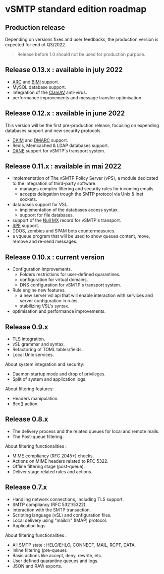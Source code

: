 # vSMTP standard edition roadmap

## Production release

Depending on versions fixes and user feedbacks, the production version is
expected for end of Q3/2022.

> Release before 1.0 should not be used for production purpose.

## Release 0.13.x : available in july 2022

- [ARC](https://datatracker.ietf.org/doc/html/rfc8617) and [BIMI](https://www.ietf.org/archive/id/draft-blank-ietf-bimi-02.txt) support.
- MySQL database support.
- Integration of the [ClamAV](https://www.clamav.net/) anti-virus.
- performance improvements and message transfer optimisation.

## Release 0.12.x : available in june 2022

This version will be the first pre-production release, focusing on expending databases support and new security protocols.

- [DKIM](https://datatracker.ietf.org/doc/html/rfc6376) and [DMARC](https://datatracker.ietf.org/doc/html/rfc7489) support.
- Redis, Memcached & LDAP databases support.
- [DANE](https://blog.apnic.net/2019/11/20/better-mail-security-with-dane-for-smtp/) support for vSMTP's transport system.

## Release 0.11.x : available in mai 2022

- implementation of The vSMTP Policy Server (vPS), a module dedicated to the integration of third-party software.
  - manages complex filtering and security rules for incoming emails.
  - accepts delegation trough the SMTP protocol via Unix & Inet sockets.
- databases support for VSL.
  - implementation of the databases access syntax.
  - support for file databases.
- support of the [Null MX](https://datatracker.ietf.org/doc/html/rfc7505) record for vSMTP's transport.
- [SPF](https://datatracker.ietf.org/doc/html/rfc7208) support.
- DDOS, zombies and SPAM bots countermeasures.
- a vqueue program that will be used to show queues content, move, remove and re-send messages.

## Release 0.10.x : current version

- Configuration improvements.
  - Folders restrictions for user-defined quarantines.
  - configuration for virtual domains.
  - DNS configuration for vSMTP's transport system.
- Rule engine new features.
  - a new server vsl api that will enable interaction with services and server configuration in rules.
  - stabilizing VSL's syntax.
- optimisation and performance improvements.

## Release 0.9.x

- TLS integration.
- vSL grammar and syntax.
- Refactoring of TOML tables/fields.
- Local Unix services.

About system integration and security:

- Daemon startup mode and drop of privileges.
- Split of system and application logs.

About filtering features:

- Headers manipulation.
- Bcc() action.

## Release 0.8.x

- The delivery process and the related queues for local and remote mails.
- The Post-queue filtering.

About filtering functionalities :

- MIME compliancy (RFC 2045+) checks.
- Actions on MIME headers related to RFC 5322.
- Offline filtering stage (post-queue).
- Deliver stage related rules and actions.

## Release 0.7.x

- Handling network connections, including TLS support.
- SMTP compliancy (RFC 5321/5322).
- Interaction with the SMTP transaction.
- Scripting language (vSL) and configuration files.
- Local delivery using "maildir" (IMAP) protocol.
- Application logs.

About filtering functionalities :

- All SMTP state : HELO/EHLO, CONNECT, MAIL, RCPT, DATA.
- Inline filtering (pre-queue).
- Basic actions like accept, deny, rewrite, etc.
- User defined quarantine queues and logs.
- JSON and RAW exports.

